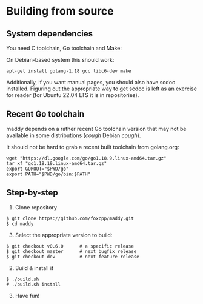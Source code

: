 # Building from source

## System dependencies

You need C toolchain, Go toolchain and Make:

On Debian-based system this should work:
```
apt-get install golang-1.18 gcc libc6-dev make
```

Additionally, if you want manual pages, you should also have scdoc installed.
Figuring out the appropriate way to get scdoc is left as an exercise for
reader (for Ubuntu 22.04 LTS it is in repositories).

## Recent Go toolchain

maddy depends on a rather recent Go toolchain version that may not be
available in some distributions (*cough* Debian *cough*).

It should not be hard to grab a recent built toolchain from golang.org:
```
wget "https://dl.google.com/go/go1.18.9.linux-amd64.tar.gz"
tar xf "go1.18.19.linux-amd64.tar.gz"
export GOROOT="$PWD/go"
export PATH="$PWD/go/bin:$PATH"
```

## Step-by-step

1. Clone repository
```
$ git clone https://github.com/foxcpp/maddy.git
$ cd maddy
```

3. Select the appropriate version to build:
```
$ git checkout v0.6.0      # a specific release
$ git checkout master      # next bugfix release
$ git checkout dev         # next feature release
```

2. Build & install it
```
$ ./build.sh
# ./build.sh install
```

3. Have fun!
